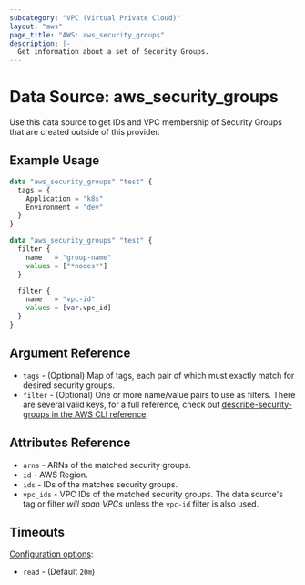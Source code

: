 ```yaml
---
subcategory: "VPC (Virtual Private Cloud)"
layout: "aws"
page_title: "AWS: aws_security_groups"
description: |-
  Get information about a set of Security Groups.
---
```


# Data Source: aws_security_groups

Use this data source to get IDs and VPC membership of Security Groups that are created
outside of this provider.

## Example Usage

```terraform
data "aws_security_groups" "test" {
  tags = {
    Application = "k8s"
    Environment = "dev"
  }
}
```

```terraform
data "aws_security_groups" "test" {
  filter {
    name   = "group-name"
    values = ["*nodes*"]
  }

  filter {
    name   = "vpc-id"
    values = [var.vpc_id]
  }
}
```

## Argument Reference

* `tags` - (Optional) Map of tags, each pair of which must exactly match for desired security groups.
* `filter` - (Optional) One or more name/value pairs to use as filters. There are several valid keys, for a full reference, check out [describe-security-groups in the AWS CLI reference][1].

## Attributes Reference

* `arns` - ARNs of the matched security groups.
* `id` - AWS Region.
* `ids` - IDs of the matches security groups.
* `vpc_ids` - VPC IDs of the matched security groups. The data source's tag or filter *will span VPCs* unless the `vpc-id` filter is also used.

[1]: https://docs.aws.amazon.com/cli/latest/reference/ec2/describe-security-groups.html

## Timeouts

[Configuration options](https://www.terraform.io/docs/configuration/blocks/resources/syntax.html#operation-timeouts):

- `read` - (Default `20m`)
